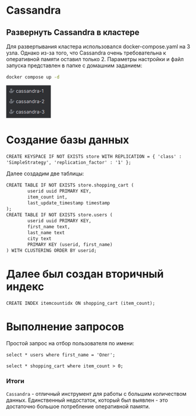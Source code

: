 # Cassandra

## Развернуть Cassandra в кластере

Для развертывания кластера использовался docker-compose.yaml на 3 узла.
Однако из-за того, что Cassandra очень требовательна к оперативной памяти оставил только 2.
Параметры настройки и файл запуска представлен в папке с домашним заданием:

```bash
docker compose up -d
```

![img.png](cassandra_docker.png)

# Создание базы данных

```shell
CREATE KEYSPACE IF NOT EXISTS store WITH REPLICATION = { 'class' : 'SimpleStrategy', 'replication_factor' : '1' };
```

Далее создадим две таблицы:
```shell
CREATE TABLE IF NOT EXISTS store.shopping_cart (
        userid uuid PRIMARY KEY,
        item_count int,
        last_update_timestamp timestamp
);
CREATE TABLE IF NOT EXISTS store.users (
        userid uuid PRIMARY KEY,
        first_name text,
        last_name text
        city text
        PRIMARY KEY (userid, first_name)
) WITH CLUSTERING ORDER BY userid;
```

# Далее был создан вторичный индекс

```shell
CREATE INDEX itemcountidx ON shopping_cart (item_count);
```

# Выполнение запросов

Простой запрос на отбор пользователя по имени: 
```shell
select * users where first_name = 'Олег';
```

```shell
select * shopping_cart where item_count > 0;
```
### Итоги

`Cassandra` - отличный инструмент для 
работы с большим количеством данных. 
Единственный недостаток, который был выявлен - это достаточно большое 
потребление оперативной памяти.
